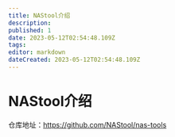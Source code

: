 ```yaml
---
title: NAStool介绍
description: 
published: 1
date: 2023-05-12T02:54:48.109Z
tags: 
editor: markdown
dateCreated: 2023-05-12T02:54:48.109Z
---
```


# NAStool介绍

仓库地址：https://github.com/NAStool/nas-tools